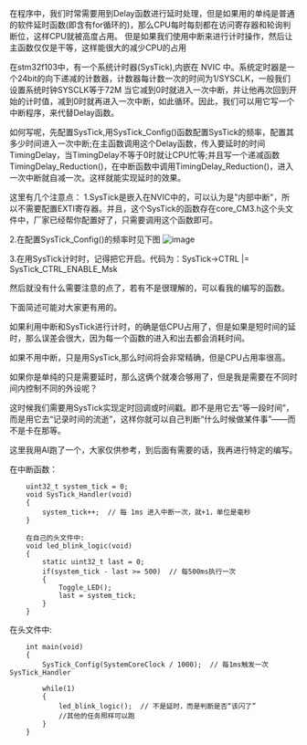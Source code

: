 在程序中，我们时常需要用到Delay函数进行延时处理，但是如果用的单纯是普通的软件延时函数(即含有for循环的)，那么CPU每时每刻都在访问寄存器和轮询判断位，这样CPU就被高度占用。
但是如果我们使用中断来进行计时操作，然后让主函数仅仅是干等，这样能很大的减少CPU的占用

在stm32f103中，有一个系统计时器(SysTick),内嵌在 NVIC 中。系统定时器是一个24bit的向下递减的计数器，计数器每计数一次的时间为1/SYSCLK，一般我们设置系统时钟SYSCLK等于72M
当它减到0时就进入一次中断，并让他再次回到开始的计时值，减到0时就再进入一次中断，如此循环。因此，我们可以用它写一个中断程序，来代替Delay函数。

如何写呢，先配置SysTick,用SysTick_Config()函数配置SysTick的频率，配置其多少时间进入一次中断;在主函数调用这个Delay函数，传入要延时的时间TimingDelay，当TimingDelay不等于0时就让CPU忙等;并且写一个递减函数TimingDelay_Reduction()，在中断函数中调用TimingDelay_Reduction()，进入一次中断就自减一次。这样就能实现延时的效果。

这里有几个注意点：
1.SysTick是嵌入在NVIC中的，可以认为是"内部中断"，所以不需要配置EXTI寄存器。并且，这个SysTick的函数存在core_CM3.h这个头文件中，厂家已经帮你配置好了，只需要调用这个函数即可。

2.在配置SysTick_Config()的频率时见下图
![image](https://github.com/user-attachments/assets/ea1b4b7b-3781-479c-bd14-443f284d2b28)

3.在用SysTick计时时，记得把它开启。代码为：SysTick->CTRL |=  SysTick_CTRL_ENABLE_Msk

然后就没有什么需要注意的点了，若有不是很理解的，可以看我的编写的函数。

下面简述可能对大家更有用的。

如果利用中断和SysTick进行计时，的确是低CPU占用了，但是如果是短时间的延时，那么误差会很大，因为每一个函数的进入和出去都会消耗时间。

如果不用中断，只是用SysTick,那么时间将会非常精确，但是CPU占用率很高。

如果你是单纯的只是需要延时，那么这俩个就凑合够用了，但是我是需要在不同时间内控制不同的外设呢？

这时候我们需要用SysTick实现定时回调或时间戳。即不是用它去“等一段时间”，而是用它去“记录时间的流逝”，这样你就可以自己判断“什么时候做某件事”——而不是卡在那等。

这里我用AI跑了一个，大家仅供参考，到后面有需要的话，我再进行特定的编写。

在中断函数：

        uint32_t system_tick = 0;
        void SysTick_Handler(void)
        {
            system_tick++;  // 每 1ms 进入中断一次，就+1，单位是毫秒
        }
        
        在自己的头文件中:
        void led_blink_logic(void)
        {
            static uint32_t last = 0;
            if(system_tick - last >= 500)  // 每500ms执行一次
            {
                Toggle_LED();
                last = system_tick;
            }
        }

在头文件中:

        int main(void)
        {
            SysTick_Config(SystemCoreClock / 1000);  // 每1ms触发一次SysTick_Handler
        
            while(1)
            {
                led_blink_logic();  // 不是延时，而是判断是否“该闪了”
                //其他的任务照样可以跑
            }
        }


